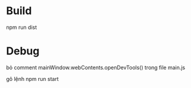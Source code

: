 # Build

npm run dist


# Debug

bỏ comment mainWindow.webContents.openDevTools() trong file main.js

gõ lệnh npm run start